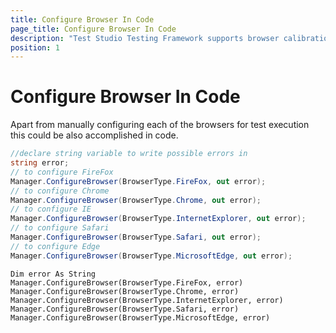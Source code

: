 ```yaml
---
title: Configure Browser In Code
page_title: Configure Browser In Code
description: "Test Studio Testing Framework supports browser calibration in coded tests. Configure execution browser in code. "
position: 1
---
```

# Configure Browser In Code

Apart from manually configuring each of the browsers for test execution this could be also accomplished in code. 

```C#
//declare string variable to write possible errors in 
string error;
// to configure FireFox
Manager.ConfigureBrowser(BrowserType.FireFox, out error);
// to configure Chrome
Manager.ConfigureBrowser(BrowserType.Chrome, out error);
// to configure IE
Manager.ConfigureBrowser(BrowserType.InternetExplorer, out error);
// to configure Safari
Manager.ConfigureBrowser(BrowserType.Safari, out error);
// to configure Edge
Manager.ConfigureBrowser(BrowserType.MicrosoftEdge, out error);
```
```VB
Dim error As String
Manager.ConfigureBrowser(BrowserType.FireFox, error)
Manager.ConfigureBrowser(BrowserType.Chrome, error)
Manager.ConfigureBrowser(BrowserType.InternetExplorer, error)
Manager.ConfigureBrowser(BrowserType.Safari, error)
Manager.ConfigureBrowser(BrowserType.MicrosoftEdge, error)
```
